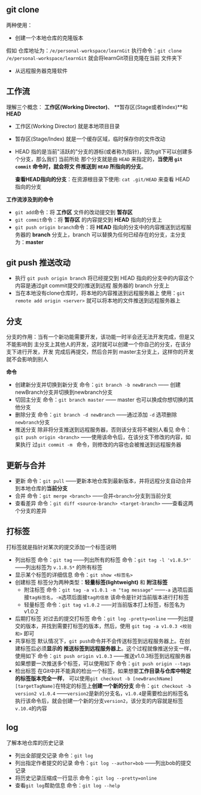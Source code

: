 ## git clone
两种使用：
- 创建一个本地仓库的克隆版本

假如 仓库地址为：`/e/personal-workspace/learnGit`
执行命令：`git clone /e/personal-workspace/learnGit` 就会将learnGit项目克隆在当前
文件夹下

- 从远程服务器克隆软件

## 工作流
理解三个概念： **工作区(Working Director)**、 **暂存区(Stage或者Index)**和 **HEAD**
- 工作区(Working Director)
  就是本地项目目录
- 暂存区(Stage/Index) 
  就是一个缓存区域，临时保存你的文件改动
- HEAD
  指的是当前"活跃的"分支的游标(或者称为指针)，因为git下可以创建多个分支，那么我们
  当前所处 那个分支就是由 `HEAD` 来指定的，**当使用 `git commit` 命令时，就会将文
  件推送到 `HEAD` 所指向的分支**。

  **查看HEAD指向的分支**：在资源根目录下使用: `cat .git/HEAD` 来查看 HEAD指向的分支

**工作流涉及到的命令** 
- `git add`命令：将 **工作区** 文件的改动提交到 **暂存区**
- `git commit`命令：将 **暂存区** 的内容提交到 **HEAD** 指向的分支上
- `git push origin branch`命令：将 **HEAD** 指向的分支中的内容推送到远程服务器的
   **branch** 分支上，branch 可以替换为任何已经存在的分支，主分支为：**master**

## git push 推送改动
- 执行 `git push origin branch` 
  将已经提交到 HEAD 指向的分支中的内容这个内容是通过git commit提交的)推送到远程
  服务器的 branch 分支上
- 当在本地没有clone仓库时，将本地的内容推送到远程服务器上
  使用：`git remote add origin <server>` 就可以将本地的文件推送到远程服务器上

## 分支
分支的作用：当有一个新功能需要开发，该功能一时半会还无法开发完成，但是又不能影响到
主分支上其他人的开发，这时就可以创建一个你自己的分支，在该分支下进行开发，开发
完成后再提交，然后合并到 master主分支上，这样你的开发就不会影响到别人

**命令**
- 创建新分支并切换到新分支
  命令：`git branch -b newBranch` —— 创建newBranch分支并切换到newbranch分支
- 切回主分支
  命令：`git branch master`  —— master 也可以换成你想切换的其他分支
- 删除分支
  命令：`git branch -d newBranch`  ——通过添加 `-d` 选项删除`newbranch`分支
- 推送分支
  除非将分支推送到远程服务器，否则该分支将不被别人看见
  命令：`git push origin <branch>` ——使用该命令后，在该分支下修改的内容，如果执行
  过`git commit -m ` 命令，则修改的内容也会被推送到远程服务器

## 更新与合并
- 更新
  命令：`git pull`  ——更新本地仓库到最新版本，并将远程分支自动合并到本地仓库的**当前分支**
- 合并
  命令：`git merge <branch>`  ——合并`<branch>`分支到当前分支
- 查看差异
  命令：`git diff <source-branch> <target-branch>`  ——查看这两个分支的差异

## 打标签
打标签就是指针对某次的提交添加一个标签说明
- 列出标签
  命令：`git tag` ——列出所有的标签
  命令：`git tag -l 'v1.8.5*'`  ——列出标签为 `v.1.8.5*` 的所有标签
- 显示某个标签的详细信息
  命令：`git show <标签名>`
- 创建标签
  标签分为两种类型：**轻量标签(lightweight)** 和 **附注标签**
  - 附注标签
  命令：`git tag -a v1.0.1 -m "tag message"` ——`-a` 选项后面接`tag标签名`，`-m`选项后面接`tag的信息`
  该命令是针对当前版本进行打标签
  - 轻量标签
  命令：`git tag v1.0.2` ——对当前版本打上标签，标签名为v1.0.2
- 后期打标签
  对过去的提交打标签
  命令：`git log -pretty=online` ——列出提交的版本，并找到需要打标签的版本，然后，使用
  `git tag -a v1.0.3 <校验和>` 即可
- 共享标签 
  默认情况下，`git push`命令并不会传送标签到远程服务器上。在创建标签后必须**显示的
  推送标签到远程服务器上**。这个过程就像推送分支一样，使用如下
  命令：`git push origin v1.0.3`  ——推送v1.0.3标签到远程服务器
  如果想要一次推送多个标签，可以使用如下
  命令：`git push origin --tags`
- 检出标签
  在Git中并不能真的检出一个标签，如果想要**工作目录与仓库中特定的标签版本完全一样**，
  可以使用`git checkout -b [newBranchName] [targetTagName]`在特定的标签上**创建一个新的分支**
  命令：`git checkout -b version2 v1.0.4`  ——`version2`是新的分支名，`v1.0.4`是需要检出的标签名
  执行该命令后，就会创建一个新的分支`version2`，该分支的内容就是标签`v.10.4`的内容
## log
了解本地仓库的历史记录
- 列出全部提交记录
  命令：`git log`
- 列出指定作者提交的记录
  命令：`git log --author=bob`  ——列出bob的提交记录
- 将历史记录压缩成一行显示
  命令：`git log --pretty=online`  
- 查看`git log`帮助信息
  命令：`git log --help`


  



